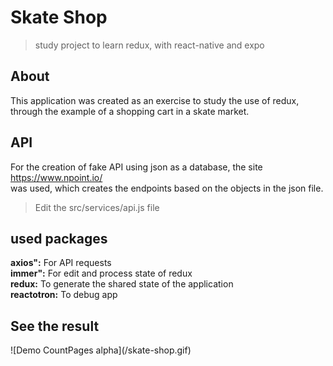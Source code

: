 # Skate Shop
> study project to learn redux, with react-native and expo 

## About
This application was created as an exercise to study the use of redux, through the example of a shopping cart in a skate market.

## API 
For the creation of fake API using json as a database, the site <a>https://www.npoint.io/</a> <br />
was used, which creates the endpoints based on the objects in the json file. <br />
> Edit the src/services/api.js file

## used packages

**axios":** For API requests <br />
**immer":** For edit and process state of redux <br />
**redux:** To generate the shared state of the application <br />
**reactotron:** To debug app <br />

## See the result
<div styles="height=50%">
  ![Demo CountPages alpha](/skate-shop.gif)
</div>


